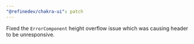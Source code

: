 ```yaml
---
"@refinedev/chakra-ui": patch
---
```


Fixed the `ErrorComponent` height overflow issue which was causing header to be unresponsive.
